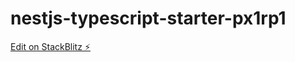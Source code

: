 # nestjs-typescript-starter-px1rp1

[Edit on StackBlitz ⚡️](https://stackblitz.com/edit/nestjs-typescript-starter-px1rp1)